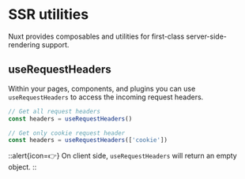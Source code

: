 # SSR utilities

Nuxt provides composables and utilities for first-class server-side-rendering support.

## useRequestHeaders

Within your pages, components, and plugins you can use `useRequestHeaders` to access the incoming request headers.

```js
// Get all request headers
const headers = useRequestHeaders()

// Get only cookie request header
const headers = useRequestHeaders(['cookie'])
```

::alert{icon=👉}
On client side, `useRequestHeaders` will return an empty object.
::
